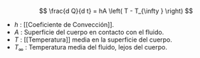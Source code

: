 


$$
	\frac{d Q}{d t} = hA \left( T - T_{\infty } \right)
$$
- $h$ : [[Coeficiente de Convección]].
- $A$ : Superficie del cuerpo en contacto con el fluido.
- $T$ : [[Temperatura]] media en la superficie del cuerpo.
- $T_{\infty }$ : Temperatura media del fluido, lejos del cuerpo.